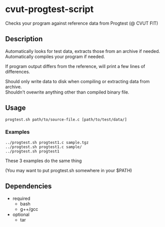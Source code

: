 # cvut-progtest-script
Checks your program against reference data from Progtest (@ CVUT FIT)

## Description
Automatically looks for test data, extracts those from an archive if needed.  
Automatically compiles your program if needed.

If program output differs from the reference, will print a few lines of differences.

Should only write data to disk when compiling or extracting data from archive.  
Shouldn't ovewrite anything other than compiled binary file.

## Usage
```
progtest.sh path/to/source-file.c [path/to/test/data/]
```

### Examples
```
../progtest.sh progtest1.c sample.tgz
../progtest.sh progtest1.c sample/
../progtest.sh progtest1
```

These 3 examples do the same thing

(You may want to put progtest.sh somewhere in your $PATH)

## Dependencies
* required
	* bash
	* g++/gcc
* optional
	* tar
